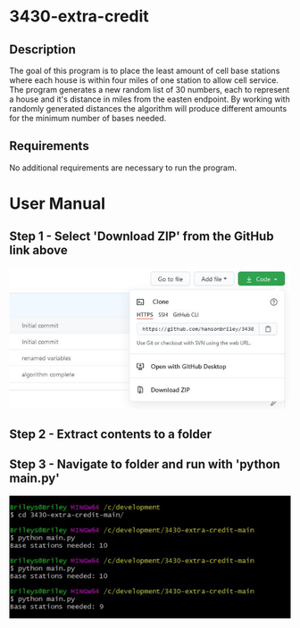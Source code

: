# 3430-extra-credit

## Description
The goal of this program is to place the least amount of cell base stations where each house is within four miles of one station to allow cell service. The program generates a new random list of 30 numbers, each to represent a house and it's distance in miles from the easten endpoint. By working with randomly generated distances the algorithm will produce different amounts for the minimum number of bases needed. 

## Requirements
No additional requirements are necessary to run the program. 

# User Manual
## Step 1 - Select 'Download ZIP' from the GitHub link above
![image of zip](https://github.com/hansonbriley/3430-extra-credit/blob/main/images/zip.jpg)
## Step 2 - Extract contents to a folder

## Step 3 - Navigate to folder and run with 'python main.py'
![navigate and run](https://github.com/hansonbriley/3430-extra-credit/blob/main/images/nav-run.JPG)

